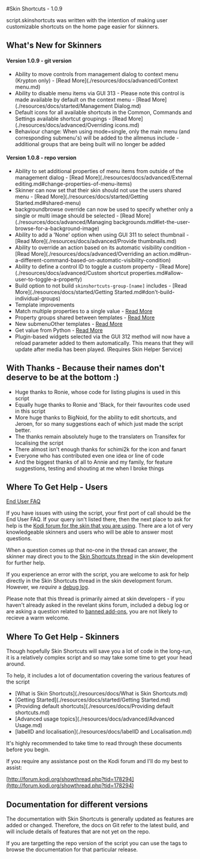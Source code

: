 #Skin Shortcuts - 1.0.9

script.skinshortcuts was written with the intention of making user customizable shortcuts on the home page easier for skinners.


## What's New for Skinners

#### Version 1.0.9 - git version

- Ability to move controls from management dialog to context menu (Krypton only) - [Read More](./resources/docs/advanced/Context menu.md)
- Ability to disable menu items via GUI 313 - Please note this control is made available by default on the context menu - [Read More](./resources/docs/started/Management Dialog.md)
- Default icons for all available shortcuts in the Common, Commands and Settings available shortcut groupings - [Read More](./resources/docs/advanced/Overriding icons.md)
- Behaviour change: When using mode=single, only the main menu (and corresponding submenu's) will be added to the allmenus include - additional groups that are being built will no longer be added

#### Version 1.0.8 - repo version

- Ability to set additional properties of menu items from outside of the management dialog - [Read More](./resources/docs/advanced/External editing.md#change-properties-of-menu-items)
- Skinner can now set that their skin should not use the users shared menu - [Read More](./resources/docs/started/Getting Started.md#shared-menu)
- backgroundbrowse override can now be used to specify whether only a single or multi image should be selected - [Read More](./resources/docs/advanced/Managing backgrounds.md#let-the-user-browse-for-a-background-image)
- Ability to add a 'None' option when using GUI 311 to select thumbnail - [Read More](./resources/docs/advanced/Provide thumbnails.md)
- Ability to override an action based on its automatic visibility condition - [Read More](./resources/docs/advanced/Overriding an action.md#run-a-different-command-based-on-automatic-visibility-condition)
- Ability to define a control ID to toggle a custom property - [Read More](./resources/docs/advanced/Custom shortcut properties.md#allow-user-to-toggle-a-property)
- Build option to not build `skinshortcuts-group-[name]` includes - [Read More](./resources/docs/started/Getting Started.md#don't-build-individual-groups)
- Template improvements
 - Match multiple properties to a single value - [Read More](./resources/docs/advanced/Templates.md#set-a-property-based-on-multiple-elements)
 - Property groups shared between templates - [Read More](./resources/docs/advanced/Templates.md#property-groups)
 - New submenuOther templates - [Read More](./resources/docs/advanced/Templates.md#types-of-templates)
 - Get value from Python - [Read More](./resources/docs/advanced/Templates.md#get-value-from-python)
- Plugin-based widgets selected via the GUI 312 method will now have a reload parameter added to them automatically. This means that they will update after media has been played. (Requires Skin Helper Service)
 
## With Thanks - Because their names don't deserve to be at the bottom :)

- Huge thanks to Ronie, whose code for listing plugins is used in this script
- Equally huge thanks to Ronie and 'Black, for their favourites code used in this script
- More huge thanks to BigNoid, for the ability to edit shortcuts, and Jeroen, for so many suggestions each of which just made the script better.
- The thanks remain absolutely huge to the translaters on Transifex for localising the script
- There almost isn't enough thanks for schimi2k for the icon and fanart
- Everyone who has contributed even one idea or line of code
- And the biggest thanks of all to Annie and my family, for feature suggestions, testing and shouting at me when I broke things

## Where To Get Help - Users

[End User FAQ](./resources/docs/FAQ.md)

If you have issues with using the script, your first port of call should be the End User FAQ. If your query isn't listed there, then the next place to ask for help is the [Kodi forum for the skin that you are using](http://forum.kodi.tv/forumdisplay.php?fid=67). There are a lot of very knowledgeable skinners and users who will be able to answer most questions.

When a question comes up that no-one in the thread can answer, the skinner may direct you to the [Skin Shortcuts thread](http://forum.kodi.tv/showthread.php?tid=178294) in the skin development for further help.

If you experience an error with the script, you are welcome to ask for help directly in the Skin Shortcuts thread in the skin development forum. However, we _require_ a [debug log](http://kodi.wiki/view/Debug_log).

Please note that this thread is primarily aimed at skin developers - if you haven't already asked in the revelant skins forum, included a debug log or are asking a question related to [banned add-ons](http://kodi.wiki/view/Official:Forum_rules/Banned_add-ons), you are not likely to recieve a warm welcome.

## Where To Get Help - Skinners

Though hopefully Skin Shortcuts will save you a lot of code in the long-run, it is a relatively complex script and so may take some time to get your head around.

To help, it includes a lot of documentation covering the various features of the script

* [What is Skin Shortcuts](./resources/docs/What is Skin Shortcuts.md)
* [Getting Started](./resources/docs/started/Getting Started.md)
* [Providing default shortcuts](./resources/docs/Providing default shortcuts.md)
* [Advanced usage topics](./resources/docs/advanced/Advanced Usage.md)
* [labelID and localisation](./resources/docs/labelID and Localisation.md)

It's highly recommended to take time to read through these documents before you begin.

If you require any assistance post on the Kodi forum and I'll do my best to assist:

[http://forum.kodi.org/showthread.php?tid=178294](http://forum.kodi.org/showthread.php?tid=178294)

## Documentation for different versions

The documentation with Skin Shortcuts is generally updated as features are added or changed. Therefore, the docs on Git refer to the latest build, and will include details of features that are not yet on the repo.

If you are targetting the repo version of the script you can use the tags to browse the documentation for that particular release.
